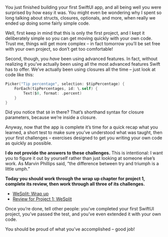 You just finished building your first SwiftUI app, and all being well you were surprised by how easy it was. You might even be wondering why I spent so long talking about structs, closures, optionals, and more, when really we ended up doing some fairly simple code.

Well, first keep in mind that this is only the first project, and I kept it deliberately simple so you can get moving quickly with your own code. Trust me, things will get more complex – in fact tomorrow you’ll be set free with your own project, so don’t get too comfortable!

Second, though, you _have_ been using advanced features. In fact, without realizing it you’ve actually been using all the most advanced features Swift has to offer. We’ve actually been using closures all the time – just look at code like this:

```swift
Picker("Tip percentage", selection: $tipPercentage) {
    ForEach(tipPercentages, id: \.self) {
        Text($0, format: .percent)
    }
}
```

Did you notice that `$0` in there? That’s shorthand syntax for closure parameters, because we’re inside a closure.

Anyway, now that the app is complete it’s time for a quick recap what you learned, a short test to make sure you’ve understood what was taught, then your first challenges – exercises designed to get you writing your own code as quickly as possible.

**I do not provide the answers to these challenges.** This is intentional: I want you to figure it out by yourself rather than just looking at someone else’s work. As Marvin Phillips said, “the difference between try and triumph is a little umph.”

**Today you should work through the wrap up chapter for project 1, complete its review, then work through all three of its challenges.**

- [WeSplit: Wrap up](https://www.hackingwithswift.com/books/ios-swiftui/wesplit-wrap-up)
- [Review for Project 1: WeSplit](https://www.hackingwithswift.com/review/ios-swiftui/wesplit)

Once you’re done, tell other people: you’ve completed your first SwiftUI project, you’ve passed the test, and you’ve even extended it with your own code.

You should be proud of what you’ve accomplished – good job!